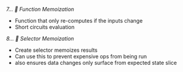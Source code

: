 _7... 🧛 Function Memoization_

- Function that only re-computes if the inputs change
- Short circuits evaluation

_8... 🦄 Selector Memoization_

- Create selector memoizes results
- Can use this to prevent expensive ops from being run
- also ensures data changes only surface from expected state slice
